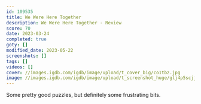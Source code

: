```yaml
---
id: 109535
title: We Were Here Together
description: We Were Here Together - Review
score: 70
date: 2023-03-24
completed: true
goty: []
modified_date: 2023-05-22
screenshots: []
tags: []
videos: []
cover: //images.igdb.com/igdb/image/upload/t_cover_big/co1tbz.jpg
image: //images.igdb.com/igdb/image/upload/t_screenshot_huge/glj4p5scjj1xlhuy65hg.jpg
---
```

Some pretty good puzzles, but definitely some frustrating bits.